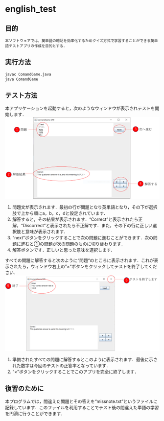 # english_test
## 目的
    本ソフトウェアでは，英単語の暗記を効率化するためクイズ方式で学習することができる英単語テストアプリの作成を目的とする．
## 実行方法
    javac ComandGame.java
    java ComandGame
## テスト方法
本アプリケーションを起動すると，次のようなウィンドウが表示されテストを開始します．
![実行画面](./img/test_app_image.png)
1. 問題文が表示されます．最初の行が問題となり英単語となり，その下が選択肢で上から順にa，b，c，dと設定されています．
2. 解答すると，その結果が表示されます．“Correct”と表示されたら正解，“Discorrect”と表示されたら不正解です．また，その下の行に正しい選択肢と意味が表示されます．
3. “next”ボタンをクリックすることで次の問題に進むことができます．次の問題に進むと①の問題が次の問題のものに切り替わります．
4. 解答ボタンです．正しいと思った意味を選択します．

すべての問題に解答すると次のように“問題“のところに表示されます．これが表示されたら，ウィンドウ右上の”×“ボタンをクリックしてテストを終了してください．
![テスト終了画面](./img/test_app_image2.png)

1. 準備されたすべての問題に解答するとこのように表示されます．最後に示された数字は今回のテストの正答率となっています．
2. “×”ボタンをクリックすることでこのアプリを完全に終了します．

## 復習のために
本プログラムでは，間違えた問題とその答えを“missnote.txt”というファイルに記録しています．このファイルを利用することでテスト後の間違えた単語の学習を円滑に行うことができます．

